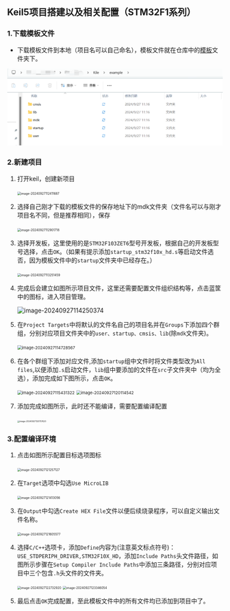 ## Keil5项目搭建以及相关配置（STM32F1系列）

### 1.下载模板文件

- 下载模板文件到本地（项目名可以自己命名），模板文件就在仓库中的[模板](https://github.com/krslk/Keil/tree/main/%E6%A8%A1%E6%9D%BF/ProjectName)文件夹下。

<img src=".\Keil5项目搭建.assets\image-20240927112301248.png" alt="image-20240927112301248" style="zoom:50%;" />

### 2.新建项目

1. 打开keil，创建新项目

    <img src="E:\KeilCode_Git\Keil\Keil5项目搭建.assets\image-20240927112411687.png" alt="image-20240927112411687" style="zoom:50%;" />

2. 选择自己刚才下载的模板文件的保存地址下的mdk文件夹（文件名可以与刚才项目名不同，但是推荐相同），保存

    <img src="E:\KeilCode_Git\Keil\Keil5项目搭建.assets\image-20240927112901718.png" alt="image-20240927112901718" style="zoom:50%;" />

3. 选择开发板，这里使用的是`STM32F103ZET6`型号开发板，根据自己的开发板型号选择，点击`OK`。（如果有提示添加`startup_stm32f10x_hd.s`等启动文件选否，因为模板文件中的`startup`文件夹中已经存在。）

    <img src="E:\KeilCode_Git\Keil\Keil5项目搭建.assets\image-20240927113251459.png" alt="image-20240927113251459" style="zoom:50%;" />

4. 完成后会建立如图所示项目文件，这里还需要配置文件组织结构等，点击蓝筐中的图标，进入项目管理。

    ![image-20240927114250374](E:\KeilCode_Git\Keil\Keil5项目搭建.assets\image-20240927114250374.png)

5. 在`Project Targets`中将默认的文件名自己的项目名并在`Groups`下添加四个群组，分别对应项目文件夹中的`user、startup、cmsis、lib`(除`mdk`文件夹)。

    <img src="E:\KeilCode_Git\Keil\Keil5项目搭建.assets\image-20240927114728567.png" alt="image-20240927114728567" style="zoom:67%;" />

6. 在各个群组下添加对应文件,添加`startup`组中文件时将文件类型改为`All files`,以便添加`.s`启动文件，`lib`组中要添加的文件在`src`子文件夹中（均为全选），添加完成如下图所示，点击`OK`。

    <img src="E:\KeilCode_Git\Keil\Keil5项目搭建.assets\image-20240927115431322.png" alt="image-20240927115431322" style="zoom:67%;" />

    <img src="E:\KeilCode_Git\Keil\Keil5项目搭建.assets\image-20240927120114542.png" alt="image-20240927120114542" style="zoom:67%;" />

7. 添加完成如图所示，此时还不能编译，需要配置编译配置

    <img src="E:\KeilCode_Git\Keil\Keil5项目搭建.assets\image-20240927120757620.png" alt="image-20240927120757620" style="zoom: 33%;" />

### 3.配置编译环境

1. 点击如图所示配置目标选项图标

    <img src="E:\KeilCode_Git\Keil\Keil5项目搭建.assets\image-20240927121257127.png" alt="image-20240927121257127" style="zoom:50%;" />

2. 在`Target`选项中勾选`Use MicroLIB`

    <img src="E:\KeilCode_Git\Keil\Keil5项目搭建.assets\image-20240927121413056.png" alt="image-20240927121413056" style="zoom:50%;" />

3. 在`Output`中勾选`Create HEX File`文件以便后续烧录程序，可以自定义输出文件名称。

    <img src="E:\KeilCode_Git\Keil\Keil5项目搭建.assets\image-20240927121605577.png" alt="image-20240927121605577" style="zoom:50%;" />

4. 选择`C/C++`选项卡，添加`Define`内容为(注意英文标点符号)：`USE_STDPERIPH_DRIVER,STM32F10X_HD`，添加`Include Paths`头文件路径，如图所示步骤在`Setup Compiler Include Paths`中添加三条路径，分别对应项目中三个包含`.h`头文件的文件夹。

    <img src="E:\KeilCode_Git\Keil\Keil5项目搭建.assets\image-20240927122732920.png" alt="image-20240927122732920" style="zoom:50%;" />

    <img src="E:\KeilCode_Git\Keil\Keil5项目搭建.assets\image-20240927123346054.png" alt="image-20240927123346054" style="zoom:50%;" />

5. 最后点击`OK`完成配置，至此模板文件中的所有文件均已添加到项目中了。
